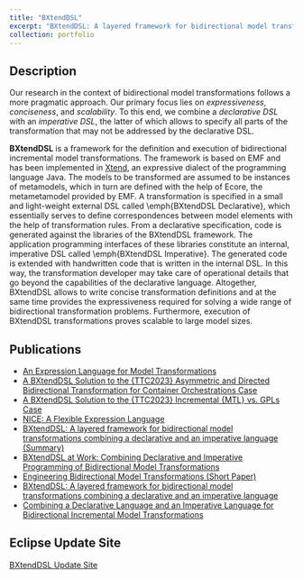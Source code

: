 ```yaml
---
title: "BXtendDSL"
excerpt: "BXtendDSL: A layered framework for bidirectional model transformations combining a declarative and an imperative language"
collection: portfolio
---
```


Description
-----

Our research in the context of bidirectional model transformations follows a more pragmatic approach. Our primary 
focus lies on *expressiveness*, *conciseness*, and *scalability*. To this end, we combine a *declarative DSL* with 
an *imperative DSL*, the latter of which allows to specify all parts of the transformation that may not be addressed 
by the declarative DSL.  

**BXtendDSL** is a framework for the definition and execution of bidirectional incremental model transformations. 
The framework is based on EMF and has been implemented in [Xtend](https://www.eclipse.org/xtend/), an expressive 
dialect of the programming language Java. The models to be transformed are assumed to be instances of metamodels, 
which in turn are defined with the help of Ecore, the metametamodel provided by EMF. A transformation is specified 
in a small and light-weight external DSL called \emph{BXtendDSL Declarative}, which essentially serves to define 
correspondences between model elements with the help of transformation rules. From a declarative specification, 
code is generated against the libraries of the BXtendDSL framework. The application programming interfaces of 
these libraries constitute an internal, imperative DSL called \emph{BXtendDSL Imperative}. The generated code 
is extended with handwritten code that is written in the internal DSL. In this way, the transformation developer 
may take care of operational details that go beyond the capabilities of the declarative language. Altogether, 
BXtendDSL allows to write concise transformation definitions and at the same time provides the expressiveness 
required for solving a wide range of bidirectional transformation problems. Furthermore, execution of BXtendDSL 
transformations proves scalable to large model sizes.


Publications
-----

- [An Expression Language for Model Transformations](https://tbuchmann.github.io/publication/2024-Hacker2024)
- [A BXtendDSL Solution to the {TTC2023} Asymmetric and Directed Bidirectional Transformation for Container Orchestrations Case](https://tbuchmann.github.io/publication/2023-BuchmannTTC23)
- [A BXtendDSL Solution to the {TTC2023} Incremental {MTL} vs. GPLs Case](https://tbuchmann.github.io/publication/2023-BuchmannTTC23a)
- [NICE: A Flexible Expression Language](https://tbuchmann.github.io/publication/2023-Hacker2023)
- [BXtendDSL: A layered framework for bidirectional model transformations combining a declarative and an imperative language (Summary)](https://tbuchmann.github.io/publication/2023-BuchmannBW23a)
- [BXtendDSL at Work: Combining Declarative and Imperative Programming of Bidirectional Model Transformations](https://tbuchmann.github.io/publication/2023-BuchmannBW23)
- [Engineering Bidirectional Model Transformations (Short Paper)](https://tbuchmann.github.io/publication/2022-BuchmannW22)
- [BXtendDSL: A layered framework for bidirectional model transformations combining a declarative and an imperative language](https://tbuchmann.github.io/publication/2022-BuchmannBW22)
- [Combining a Declarative Language and an Imperative Language for Bidirectional Incremental Model Transformations](https://tbuchmann.github.io/publication/2021-BankBW21)

Eclipse Update Site
-----

[BXtendDSL Update Site](https://tbuchmann.github.io/bxtendDSLUpdateSite/)

